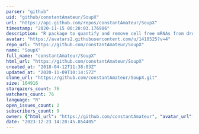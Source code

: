 ```yaml
---
parser: "github"
uid: "github/constantAmateur/SoupX"
url: "https://api.github.com/repos/constantAmateur/SoupX"
timestamp: "2020-11-15 00:20:03.176986"
description: "R package to quantify and remove cell free mRNAs from droplet based scRNA-seq data"
avatar: "https://avatars2.githubusercontent.com/u/1410525?v=4"
repo_url: "https://github.com/constantAmateur/SoupX"
name: "SoupX"
full_name: "constantAmateur/SoupX"
html_url: "https://github.com/constantAmateur/SoupX"
created_at: "2018-04-12T11:38:03Z"
updated_at: "2020-11-09T10:14:57Z"
clone_url: "https://github.com/constantAmateur/SoupX.git"
size: 164916
stargazers_count: 76
watchers_count: 76
language: "R"
open_issues_count: 2
subscribers_count: 9
owner: {"html_url": "https://github.com/constantAmateur", "avatar_url": "https://avatars2.githubusercontent.com/u/1410525?v=4", "login": "constantAmateur", "type": "User"}
date: "2023-12-23 14:20:45.854405"
---
```

